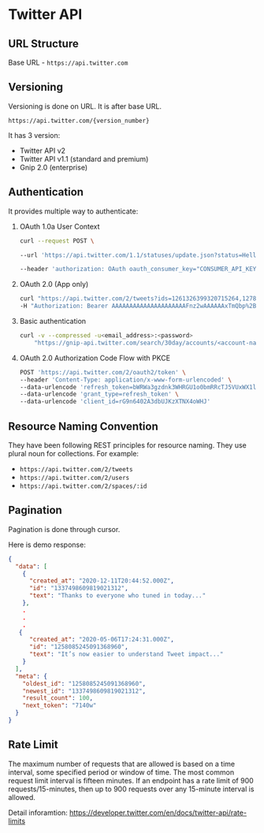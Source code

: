 # Twitter API 

## URL Structure

Base URL - `https://api.twitter.com`

## Versioning

Versioning is done on URL. It is after base URL.
```
https://api.twitter.com/{version_number}
```

It has 3 version:
- Twitter API v2
- Twitter API v1.1 (standard and premium)
- Gnip 2.0 (enterprise)

## Authentication

It provides multiple way to authenticate:

1. OAuth 1.0a User Context
    ```bash
    curl --request POST \

    --url 'https://api.twitter.com/1.1/statuses/update.json?status=Hello%20world' \

    --header 'authorization: OAuth oauth_consumer_key="CONSUMER_API_KEY", oauth_nonce="OAUTH_NONCE", oauth_signature="OAUTH_SIGNATURE", oauth_signature_method="HMAC-SHA1", oauth_timestamp="OAUTH_TIMESTAMP", oauth_token="ACCESS_TOKEN", oauth_version="1.0"' \
    ```
2. OAuth 2.0 (App only)
    ```bash
    curl "https://api.twitter.com/2/tweets?ids=1261326399320715264,1278347468690915330" \
    -H "Authorization: Bearer AAAAAAAAAAAAAAAAAAAAAFnz2wAAAAAAxTmQbp%2BIHDtAhTBbyNJon%2BA72K4%3DeIaigY0QBrv6Rp8KZQQLOTpo9ubw5Jt?WRE8avbi"
    ```
3. Basic authentication
    ```bash
    curl -v --compressed -u<email_address>:<password>
        "https://gnip-api.twitter.com/search/30day/accounts/<account-name>/prod/counts.json?query=from%3Atwitterdev"
    ```
4. OAuth 2.0 Authorization Code Flow with PKCE
    ```bash
    POST 'https://api.twitter.com/2/oauth2/token' \
    --header 'Content-Type: application/x-www-form-urlencoded' \
    --data-urlencode 'refresh_token=bWRWa3gzdnk3WHRGU1o0bmRRcTJ5VUxWX1lZTDdJSUtmaWcxbTVxdEFXcW5tOjE2MjIxNDc3NDM5MTQ6MToxOnJ0OjE' \
    --data-urlencode 'grant_type=refresh_token' \
    --data-urlencode 'client_id=rG9n6402A3dbUJKzXTNX4oWHJ'
    ```

## Resource Naming Convention

They have been following REST principles for resource naming. They use plural noun for collections. For example:

- `https://api.twitter.com/2/tweets`
- `https://api.twitter.com/2/users`
- `https://api.twitter.com/2/spaces/:id`

## Pagination

Pagination is done through cursor.

Here is demo response:
```json
{
  "data": [
    {
      "created_at": "2020-12-11T20:44:52.000Z",
      "id": "1337498609819021312",
      "text": "Thanks to everyone who tuned in today..."
    },
    .
    .
    .
   {
      "created_at": "2020-05-06T17:24:31.000Z",
      "id": "1258085245091368960",
      "text": "It’s now easier to understand Tweet impact..."
    }
  ],
  "meta": {
    "oldest_id": "1258085245091368960",
    "newest_id": "1337498609819021312",
    "result_count": 100,
    "next_token": "7140w"
  }
}
```

## Rate Limit

The maximum number of requests that are allowed is based on a time interval, some specified period or window of time. The most common request limit interval is fifteen minutes. If an endpoint has a rate limit of 900 requests/15-minutes, then up to 900 requests over any 15-minute interval is allowed.

Detail inforamtion: https://developer.twitter.com/en/docs/twitter-api/rate-limits